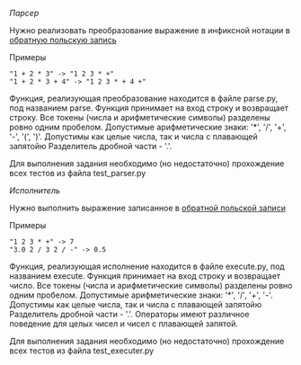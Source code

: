 
*Парсер*

Нужно реализовать преобразование выражение в инфиксной нотации в [обратную польскую запись](https://ru.wikipedia.org/wiki/%D0%9E%D0%B1%D1%80%D0%B0%D1%82%D0%BD%D0%B0%D1%8F_%D0%BF%D0%BE%D0%BB%D1%8C%D1%81%D0%BA%D0%B0%D1%8F_%D0%B7%D0%B0%D0%BF%D0%B8%D1%81%D1%8C)

Примеры
```
"1 + 2 * 3" -> "1 2 3 * +"
"1 + 2 * 3 + 4" -> "1 2 3 * + 4 +"
```

Функция, реализующая преобразование находится в файле parse.py, под названием parse.
Функция принимает на вход строку и возвращает строку.
Все токены (числа и арифметические символы) разделены ровно одним пробелом.
Допустимые арифметические знаки: '*', '/', '+', '-', '(', ')'.
Допустимы как целые числа, так и числа с плавающей запятойю Разделитель дробной части - '.'.

Для выполнения задания необходимо (но недостаточно) прохождение всех тестов из файла test_parser.py


*Исполнитель*

Нужно выполнить выражение записанное в [обратной польской записи](https://ru.wikipedia.org/wiki/%D0%9E%D0%B1%D1%80%D0%B0%D1%82%D0%BD%D0%B0%D1%8F_%D0%BF%D0%BE%D0%BB%D1%8C%D1%81%D0%BA%D0%B0%D1%8F_%D0%B7%D0%B0%D0%BF%D0%B8%D1%81%D1%8C)

Примеры
```
"1 2 3 * +" -> 7
"3.0 2 / 3 2 / -" -> 0.5
```

Функция, реализующая исполнение находится в файле execute.py, под названием execute.
Функция принимает на вход строку и возвращает число.
Все токены (числа и арифметические символы) разделены ровно одним пробелом.
Допустимые арифметические знаки: '*', '/', '+', '-'.
Допустимы как целые числа, так и числа с плавающей запятойю Разделитель дробной части - '.'.
Операторы имеют различное поведение для целых чисел и чисел с плавающей запятой.

Для выполнения задания необходимо (но недостаточно) прохождение всех тестов из файла test_executer.py


